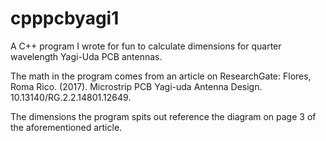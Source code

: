 # cpppcbyagi1
A C++ program I wrote for fun to calculate dimensions for quarter wavelength Yagi-Uda PCB antennas.

The math in the program comes from an article on ResearchGate: Flores, Roma Rico. (2017). Microstrip PCB Yagi-uda Antenna Design. 10.13140/RG.2.2.14801.12649. 

The dimensions the program spits out reference the diagram on page 3 of the aforementioned article.

